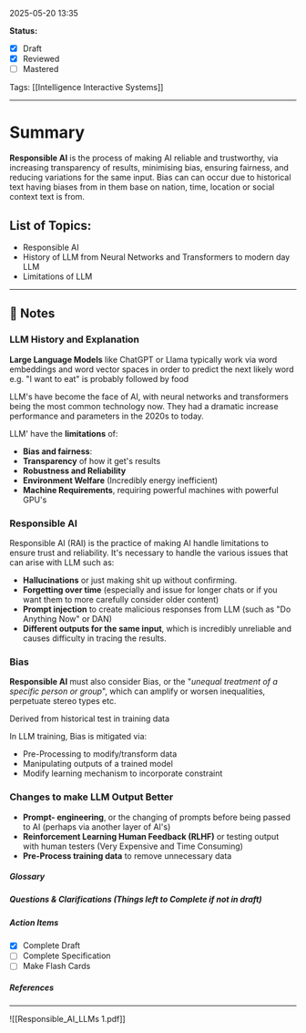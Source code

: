 2025-05-20 13:35

**Status:**  
- [x] Draft  
- [x] Reviewed  
- [ ] Mastered

Tags: [[Intelligence Interactive Systems]]

---
# Summary

**Responsible AI** is the process of making AI reliable and trustworthy, via increasing transparency of results, minimising bias, ensuring fairness, and reducing variations for the same input. Bias can can occur due to historical text having biases from in them base on nation, time, location or social context text is from.

## List of Topics:

- Responsible AI
- History of LLM from Neural Networks and Transformers to modern day LLM
- Limitations of LLM

---

## 📝 Notes

### LLM History and Explanation

**Large Language Models** like ChatGPT or Llama typically work via word embeddings and word vector spaces in order to predict the next likely word e.g. "I want to eat" is probably followed by food

LLM's have become the face of AI, with neural networks and transformers being the most common technology now. They had a dramatic increase performance and parameters in the 2020s to today.

LLM' have the **limitations** of:

- **Bias and fairness**:
- **Transparency** of how it get's results
- **Robustness and Reliability**
- **Environment Welfare** (Incredibly energy inefficient)
- **Machine Requirements**, requiring powerful machines with powerful GPU's

### Responsible AI

Responsible AI (RAI) is the practice of making AI handle limitations to ensure trust and reliability.
It's necessary to handle the various issues that can arise with LLM such as:

- **Hallucinations** or just making shit up without confirming.
- **Forgetting over time** (especially and issue for longer chats or if you want them to more carefully consider older content)
- **Prompt injection** to create malicious responses from LLM (such as "Do Anything Now" or DAN)
- **Different outputs for the same input**, which is incredibly unreliable and causes difficulty in tracing the results.

### Bias

**Responsible AI** must also consider Bias, or the "*unequal treatment of a specific person or group*", which can amplify or worsen inequalities, perpetuate stereo types etc.

Derived from historical test in training data

In LLM training, Bias is mitigated via:

- Pre-Processing to modify/transform data
- Manipulating outputs of a trained model
- Modify learning mechanism to incorporate constraint

### Changes to make LLM Output Better

- **Prompt- engineering**, or the changing of prompts before being passed to AI (perhaps via another layer of AI's)
- **Reinforcement Learning Human Feedback (RLHF)** or testing output with human testers (Very Expensive and Time Consuming)
- **Pre-Process training data** to remove unnecessary data

##### Glossary


##### Questions & Clarifications (Things left to Complete if not in draft)



##### Action Items
- [x] Complete Draft 
- [ ] Complete Specification
- [ ] Make Flash Cards

##### References
----


![[Responsible_AI_LLMs 1.pdf]]